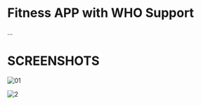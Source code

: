 # Fitness APP with WHO Support
...

# SCREENSHOTS

![01](https://user-images.githubusercontent.com/100375001/195172094-e0bcc0f8-b8a4-4cf0-8a66-1bdc1b910c76.jpg)

![2](https://user-images.githubusercontent.com/100375001/196403546-106990ab-794f-406d-b47a-eb3a2da1d2c9.jpg)




